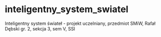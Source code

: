 # inteligentny_system_swiatel
Inteligentny system świateł - projekt uczelniany, przedmiot SMiW, Rafał Dębski gr. 2, sekcja 3, sem V, SSI
